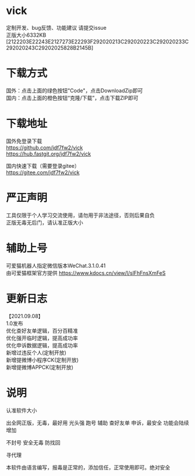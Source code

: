 # vick
定制开发、bug反馈、功能建议 请提交issue\
正版大小6332KB\
[2122203E22243E2127273E22293F292020213C292020223C292020233C292020243C29202025828B2145B]

# 下载方式
国外：点击上面的绿色按钮"Code"，点击DownloadZip即可\
国内：点击上面的橙色按钮“克隆/下载”，点击下载ZIP即可

# 下载地址
国外免登录下载 \
https://github.com/jdf7fw2/vick \
https://hub.fastgit.org/jdf7fw2/vick

国内快速下载（需要登录gitee）\
https://gitee.com/jdf7fw2/vick

# 严正声明
工具仅限于个人学习交流使用，请勿用于非法途径，否则后果自负\
正版无毒无后门，请认准正版大小

# 辅助上号
可爱猫机器人指定微信版本WeChat.3.1.0.41\
由可爱猫框架官方提供 https://www.kdocs.cn/view/l/slFhFnsXmFeS

# 更新日志
【2021.09.08】\
1.0发布\
优化查好友单逻辑，百分百精准\
优化强开临时逻辑，提高成功率\
优化申诉数据逻辑，提高成功率\
新增过违反个人(定制开放)\
新增提微博小程序CK(定制开放)\
新增提微博APPCK(定制开放)

# 说明
认准软件大小

出全网正版，无毒，最好用 光头强 跑号 辅助  查好友单 申诉，最安全 功能会陆续增加

不封号 安全无毒 防找回

寻代理

本软件由语言编写，报毒是正常的，添加信任，正常使用即可。绝对安全
